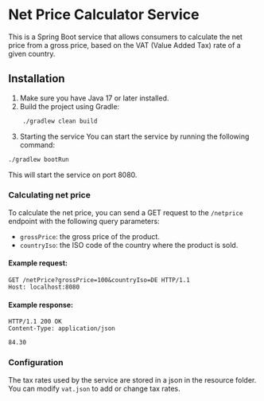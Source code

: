 # Net Price Calculator Service
This is a Spring Boot service that allows consumers to calculate the net price from a gross price, based on the VAT (Value Added Tax) rate of a given country.

## Installation
1. Make sure you have Java 17 or later installed.
2. Build the project using Gradle: 
```bash
    ./gradlew clean build 
```
3. Starting the service
You can start the service by running the following command:

``` bash
./gradlew bootRun 
```
This will start the service on port 8080.

### Calculating net price
To calculate the net price, you can send a GET request to the `/netprice` endpoint with the following query parameters:

- `grossPrice`: the gross price of the product.
- `countryIso`: the ISO code of the country where the product is sold.

#### Example request:

```http request
GET /netPrice?grossPrice=100&countryIso=DE HTTP/1.1
Host: localhost:8080
```
#### Example response:
```http request
HTTP/1.1 200 OK
Content-Type: application/json

84.30

```
### Configuration
The tax rates used by the service are stored in a json in the resource folder. You can modify `vat.json` to add or change tax rates.
